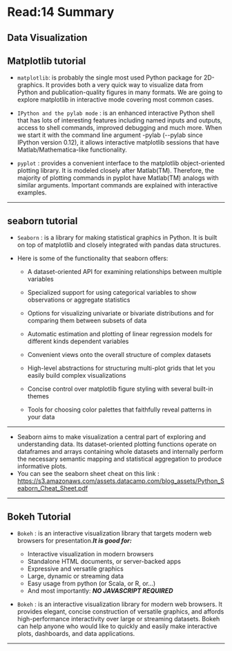 # Read:14 Summary
## Data Visualization
## Matplotlib tutorial
* `matplotlib`: is probably the single most used Python package for 2D-graphics. It
provides both a very quick way to visualize data from Python and
publication-quality figures in many formats.  We are going to explore
matplotlib in interactive mode covering most common cases.

* `IPython and the pylab mode` : is an enhanced interactive Python shell that
has lots of interesting features including named inputs and outputs, access to
shell commands, improved debugging and much more. When we start it with the
command line argument -pylab (--pylab since IPython version 0.12), it allows
interactive matplotlib sessions that have Matlab/Mathematica-like functionality.
* `pyplot` : provides a convenient interface to the matplotlib object-oriented
plotting library. It is modeled closely after Matlab(TM). Therefore, the
majority of plotting commands in pyplot have Matlab(TM) analogs with similar
arguments. Important commands are explained with interactive examples.
-------------------------------------------------------------------------------------------------------------------------------------
## seaborn tutorial
* `Seaborn` : is a library for making statistical graphics in Python. It is built on top of matplotlib and closely integrated with pandas data structures.

* Here is some of the functionality that seaborn offers:

  * A dataset-oriented API for examining relationships between multiple variables

  * Specialized support for using categorical variables to show observations or aggregate statistics

  * Options for visualizing univariate or bivariate distributions and for comparing them between subsets of data

  * Automatic estimation and plotting of linear regression models for different kinds dependent variables

  * Convenient views onto the overall structure of complex datasets

  * High-level abstractions for structuring multi-plot grids that let you easily build complex visualizations

  * Concise control over matplotlib figure styling with several built-in themes

  * Tools for choosing color palettes that faithfully reveal patterns in your data
--------------------------------------------------------------------------------------------------------------------------------
* Seaborn aims to make visualization a central part of exploring and understanding data. Its dataset-oriented plotting functions operate on dataframes 
and arrays containing whole datasets and internally perform the necessary semantic mapping and statistical aggregation to produce informative plots.
* You can see the seaborn sheet cheat on this link : https://s3.amazonaws.com/assets.datacamp.com/blog_assets/Python_Seaborn_Cheat_Sheet.pdf
------------------------------------------------------------------------------------------------------------------------------------------------
## Bokeh Tutorial
* `Bokeh` : is an interactive visualization library that targets modern web browsers for presentation.***It is good for:***

  * Interactive visualization in modern browsers
  * Standalone HTML documents, or server-backed apps
  * Expressive and versatile graphics
  * Large, dynamic or streaming data
  * Easy usage from python (or Scala, or R, or...)
  * And most importantly: ***NO JAVASCRIPT REQUIRED***
* `Bokeh` : is an interactive visualization library for modern web browsers. It provides elegant, concise construction of versatile graphics, and 
affords high-performance interactivity over large or streaming datasets. Bokeh can help anyone who would like to quickly and easily make interactive plots, 
dashboards, and data applications.
--------------------------------------------------------------------------------------------------------------------------------------------------------------


